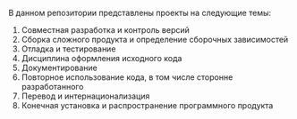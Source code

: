 В данном репозитории представлены проекты на следующие темы:

1. Совместная разработка и контроль версий
2. Сборка сложного продукта и определение сборочных зависимостей
3. Отладка и тестирование
4. Дисциплина оформления исходного кода
5. Документирование
6. Повторное использование кода, в том числе сторонне разработанного
7. Перевод и интернационализация
8. Конечная установка и распространение программного продукта